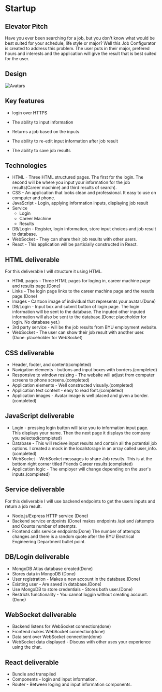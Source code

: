 # Startup
## Elevator Pitch
Have you ever been searching for a job, but you don't know what would be best suited for your schedule, life style or major? Well this Job Configurator is created to address this problem. The user puts in their major, prefered hours and interests and the application will give the result that is best suited for the user.
## Design
![Avatars](https://github.com/NealSmalley/startup/assets/54277322/f42531ba-e8b5-482a-9e77-50cb77b2c4fb)
## Key features
- login over HTTPS
- The ability to input information

- Returns a job based on the inputs
- The ability to re-edit input information after job result
- The ability to save job results
## Technologies
- HTML - Three HTML structured pages. The first for the login. The second will be where you input your information for the job results(Career machine) and third results of search).
- CSS - An application that looks clean and professional. It easy to use on computer and phone.
- JavaScript - Login, applying information inputs, displaying job result
- Service
  - Login
  - Career Machine
  - Results
- DB/Login - Register, login information, store input choices and job result to database.
- WebSocket - They can share their job results with other users.
- React - This application will be particially constructed in React.
## HTML deliverable
For this deliverable I will structure it using HTML.
- HTML pages - Three HTML pages for loging in, career machine page and results page.(Done)
- Links - The login page links to the career machine page and the resutls page.(Done)
- Images - Cartoon image of individual that represents your avatar.(Done)
- DB/Login - Input box and submit button of login page. The login information will be sent to the database. The inputed other inputed information will also be sent to the database.(Done: placeholder for login. No database yet.)
- 3rd party service - will be the job results from BYU employment website.
- WebSocket - The user can show their job result with another user.(Done: placeholder for WebSocket)
## CSS deliverable
- Header, footer, and content(completed)
- Navigation elements - buttons and input boxes with borders.(completed)
- Responsive to window resizing - The website will adjust from computer screens to phone screens.(completed)
- Application elements - Well constructed visually.(completed)
- Application text content - easy to read font.(completed)
- Application images - Avatar image is well placed and given a border.(completed)
## JavaScript deliverable
- Login - pressing login button will take you to information input page. This displays your name. Then the next page it displays the company you selected(completed)
- Database - This will recieve input results and contain all the potential job options. I created a mock in the localstorage in an array called user_info.(completed)
- WebSocket - WebSocket messages to share Job results. This is at the bottom right corner titled Friends Career results:(completed)
- Application logic - The employer will change depending on the user's inputs.(completed)
## Service deliverable
For this deliverable I will use backend endpoints to get the users inputs and return a job result.
- Node.js/Express HTTP service (Done)
- Backend service endpoints (Done) makes endpoints /api and /attempts and Counts number of attempts.
- Frontend calls service endpoints(Done) The number of attempts changes and there is a random quote after the BYU Electrical Engineering Department bullet point.
## DB/Login deliverable
- MongoDB Atlas database created(Done)
- Stores data in MongoDB (Done)
- User registration - Makes a new account in the database.(Done)
- Existing user - Are saved in database.(Done)
- Use MongoDB to store credentials - Stores both user.(Done)
- Restricts functionality - You cannot loggin without creating account.(Done)
## WebSocket deliverable
- Backend listens for WebSocket connection(done)
- Frontend makes WebSocket connection(done)
- Data sent over WebSocket connection(done)
- WebSocket data displayed - Discuss with other uses your experience using the chat.
## React deliverable
- Bundle and transpiled
- Components - login and input information.
- Router - Between loging and input information components.
